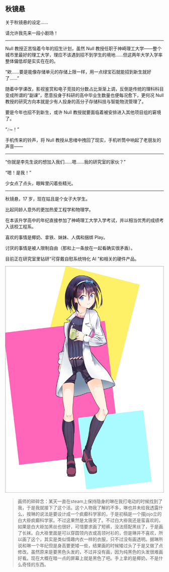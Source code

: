 ## 秋镜悬

关于秋镜悬的设定……

请允许我先来一段小剧场！

---

Null 教授正苦恼着今年的招生计划，虽然 Null 教授任职于神崎理工大学——整个城市里最好的理工大学，理应不该遇到招不到学生的境地……但这两年大学入学率整体偏低却是实实在在的。

“欸……要是能像存储单元的存储上限一样，用一点绿宝石就能招到新生就好了……”

随着中学课改，影视鉴赏和电子竞技的分数占比渐渐上调，反倒是传统的理科科目变成所谓的“副课”，愿意投身于科研的高中毕业生数量也便每况愈下，更何况 Null 教授的研究方向本就是少有人投身的高分子存储科技与智能物流管理了。

要是今年也招不到新生，或许 Null 教授就要面临着被安排进入其他项目组的窘境了。

“🎶~！”

手机传来的铃声，将 Null 教授从思绪中拽回了现实，手机听筒中响起了老朋友的声音——

---

“你就是李先生说的想加入我们……嗯……我的研究室的家伙？”

“嗯！是我！”

少女点了点头，眼眸里闪着些精光。

---

秋镜悬，17 岁，现在姑且是个女子大学生。

比起同龄人意外的更加热爱工程学和物理学。

在本该升学高中的年纪直接参加了神崎理工大学入学考试，并以相当优秀的成绩考入该校工程系。

喜欢的事情是椰奶、拿铁、妹妹、人偶和捆绑 Play。

讨厌的事情是被人限制自由（那和上一条放在一起看确实很矛盾）。

目前正在研究室里钻研“可穿戴自慰系统特化 AI ”和相关的硬件产品。

![](./秋镜悬_low.jpg)

> 画师的碎碎念：某天一直在steam上保持隐身的琳在我打电动的时候找到了我，于是我就接下了这个活。这个人物我了解的不多，琳也并未给我透露什么，按琳的说法是要设计成一个疯癫科学家的，于是初稿是一个摆jojo立的白大褂疯癫科学家。不过这果然是太唐突了。不过白大褂我还是蛮喜欢的，如果是白大褂加黑丝也很好，可惜要求画了短裤，没法搭配黑丝了，于是画了长袜。白大褂里面是可以穿圆领内衣或高领衬衫的，但是琳并不喜欢，所以画了这个，其实是类似情趣内衣一样的衣服，只不过没有画透明。据琳所说和琳一个年纪但是身高要更矮一些，结果画的时候矮过头了于是又做了点修改。虽然原来是要黑色头发的，不过并没有画，因为纯黑色的头发很难画好看。现在大概在暗一点的屏幕上就是黑色了吧。手上拿的是椰奶，不是什么奇怪的东西。
